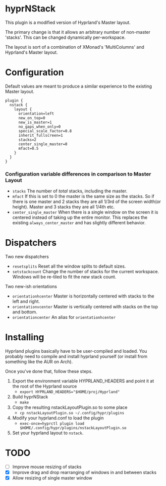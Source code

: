 # hyprNStack
This plugin is a modified version of Hyprland's Master layout. 

The primary change is that it allows an arbitrary number of non-master 'stacks'. This can be changed dynamically per-workspace.

The layout is sort of a combination of XMonad's 'MultiColumns' and Hyprland's Master layout.

# Configuration
Default values are meant to produce a similar experience to the existing Master layout.
```
plugin {
  nstack {
    layout {
      orientation=left
      new_on_top=0
      new_is_master=1
      no_gaps_when_only=0
      special_scale_factor=0.8
      inherit_fullscreen=1
      stacks=2
      center_single_master=0
      mfact=0.5
    }
  }
}
```

### Configuration variable differences in comparison to Master Layout
*  `stacks` The number of *total* stacks, including the master.
*  `mfact` If this is set to 0 the master is the same size as the stacks. So if there is one master and 2 stacks they are all 1/3rd of the screen width(or height). Master and 3 stacks they are all 1/4th etc.
* `center_single_master` When there is a single window on the screen it is centered instead of taking up the entire monitor. This replaces the existing `always_center_master` and has slightly different behavior.

# Dispatchers

Two new dispatchers
 * `resetsplits` Reset all the window splits to default sizes.
 * `setstackcount` Change the number of stacks for the current workspace. Windows will be re-tiled to fit the new stack count.

Two new-ish orientations
 * `orientationhcenter` Master is horizontally centered with stacks to the left and right. 
 * `orientationvcenter` Master is vertically centered with stacks on the top and bottom. 
 * `orientationcenter` An alias for `orientationhcenter`
 

# Installing
Hyprland plugins basically have to be user-compiled and loaded. You probably need to compile and install hyprland yourself (or install from something like the AUR on Arch).
 
Once you've done that, follow these steps.

1. Export the environment variable HYPRLAND_HEADERS and point it at the root of the Hyprland source
   - `export HYPRLAND_HEADERS="$HOME/proj/Hyprland"`
2. Build hyprNStack
   - `make`
3. Copy the resulting nstackLayoutPlugin.so to some place
   - `cp nstackLayoutPlugin.so ~/.config/hypr/plugins`
4. Modify your hyprland.conf to load the plugin
   - `exec-once=hyprctl plugin load $HOME/.config/hypr/plugins/nstackLayoutPlugin.so`
5. Set your hyprland layout to `nstack`. 

# TODO
- [ ] Improve mouse resizing of stacks
- [X] Improve drag and drop rearranging of windows in and between stacks
- [X] Allow resizing of single master window
